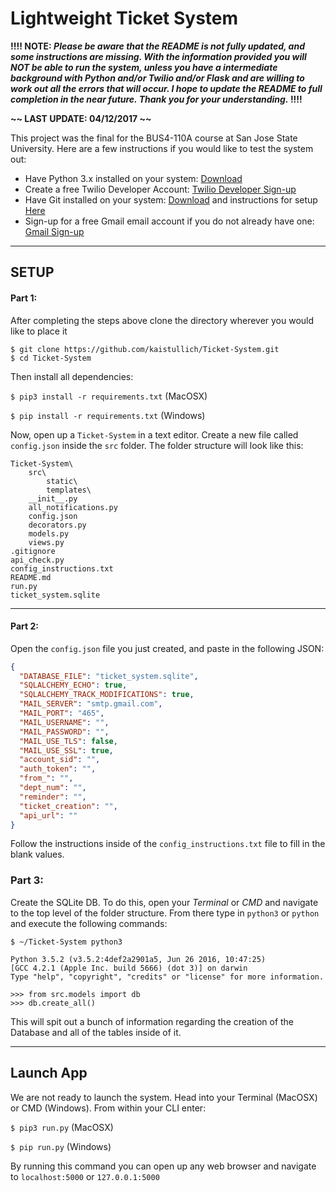 # Lightweight Ticket System

****!!!! NOTE: _Please be aware that the README is not fully updated, and some instructions are missing. With the
information provided you will NOT be able to run the system, unless you have a intermediate background with
Python and/or Twilio and/or Flask and are willing to work out all the errors that will occur. I hope to update the
README to full completion in the near future. Thank you for your understanding._ !!!!****


**~~ LAST UPDATE: 04/12/2017 ~~**


This project was the final for the BUS4-110A course at San Jose State University. Here are a few instructions if you would
like to test the system out:
 
* Have Python 3.x installed on your system: [Download](https://www.python.org/downloads/)   
 * Create a free Twilio Developer Account: [Twilio Developer Sign-up](https://www.twilio.com/try-twilio)
 * Have Git installed on your system: [Download](https://git-scm.com/downloads) and instructions for setup [Here](https://git-scm.com/book/en/v2)
 * Sign-up for a free Gmail email account if you do not already have one: [Gmail Sign-up](https://accounts.google.com/SignUp?hl=en-GB)


***
## SETUP
#### Part 1:
After completing the steps above clone the directory wherever you would like to place it

```
$ git clone https://github.com/kaistullich/Ticket-System.git
$ cd Ticket-System
```

Then install all dependencies:

`$ pip3 install -r requirements.txt` (MacOSX)

`$ pip install -r requirements.txt` (Windows)


Now, open up a `Ticket-System` in a text editor. Create a new file called `config.json` inside the `src` folder. 
The folder structure will look like this:

```
Ticket-System\
    src\
        static\
        templates\
    __init__.py
    all_notifications.py
    config.json
    decorators.py
    models.py
    views.py
.gitignore
api_check.py
config_instructions.txt
README.md
run.py
ticket_system.sqlite

```

***


#### Part 2:
Open the `config.json` file you just created, and paste in the following JSON:

```json
{
  "DATABASE_FILE": "ticket_system.sqlite",
  "SQLALCHEMY_ECHO": true,
  "SQLALCHEMY_TRACK_MODIFICATIONS": true,
  "MAIL_SERVER": "smtp.gmail.com",
  "MAIL_PORT": "465",
  "MAIL_USERNAME": "",
  "MAIL_PASSWORD": "",
  "MAIL_USE_TLS": false,
  "MAIL_USE_SSL": true,
  "account_sid": "",
  "auth_token": "",
  "from_": "",
  "dept_num": "",
  "reminder": "",
  "ticket_creation": "",
  "api_url": ""
}
```

Follow the instructions inside of the `config_instructions.txt` file to fill in the blank values.

### Part 3:
Create the SQLite DB. To do this, open your _Terminal_ or _CMD_ and navigate to the top level of the folder 
structure. From there type in `python3` or `python`  and execute the following commands:

```
$ ~/Ticket-System python3

Python 3.5.2 (v3.5.2:4def2a2901a5, Jun 26 2016, 10:47:25) 
[GCC 4.2.1 (Apple Inc. build 5666) (dot 3)] on darwin
Type "help", "copyright", "credits" or "license" for more information.

>>> from src.models import db
>>> db.create_all()
```

This will spit out a bunch of information regarding the creation of the Database and all of the tables inside of
it.
***

## Launch App

We are not ready to launch the system. Head into your Terminal (MacOSX) or CMD (Windows).
From within your CLI enter:

`$ pip3 run.py` (MacOSX)

`$ pip run.py` (Windows)

By running this command you can open up any web browser and navigate to `localhost:5000`
or `127.0.0.1:5000`